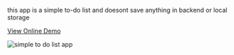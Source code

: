 this app is a simple to-do list and doesont save anything in backend or local storage

[View Online Demo](https://simple-to-do-list-rouge.vercel.app/)

![simple to do list app](https://github.com/fariidlotfi/simple-to-do-list/assets/138003177/a599de03-2c8c-4c73-84fe-63cf4abae5f0)

